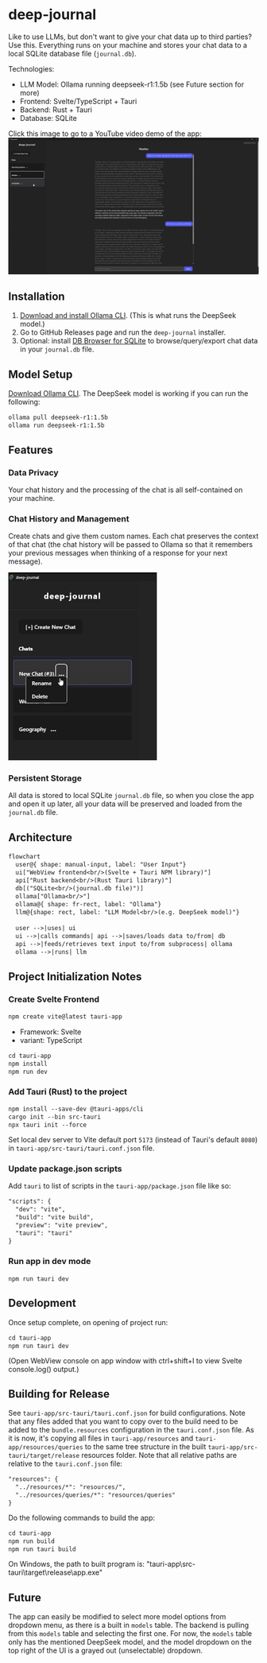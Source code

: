 # deep-journal
Like to use LLMs, but don't want to give your chat data up to third parties? Use this. Everything runs on your machine and stores your chat data to a local SQLite database file (`journal.db`).

Technologies:
- LLM Model: Ollama running deepseek-r1:1.5b (see Future section for more)
- Frontend: Svelte/TypeScript + Tauri
- Backend: Rust + Tauri
- Database: SQLite

Click this image to go to a YouTube video demo of the app:
[![deep-journal video demo](docs/video-thumbnail.png)](https://youtu.be/JDIWQQrEVKE)
  
## Installation
1. [Download and install Ollama CLI](https://ollama.com/download). (This is what runs the DeepSeek model.)
2. Go to GitHub Releases page and run the `deep-journal` installer.
3. Optional: install [DB Browser for SQLite](https://sqlitebrowser.org/) to browse/query/export chat data in your `journal.db` file.

## Model Setup
[Download Ollama CLI](https://ollama.com/download). The DeepSeek model is working if you can run the following:
```
ollama pull deepseek-r1:1.5b
ollama run deepseek-r1:1.5b
```

## Features
### Data Privacy
Your chat history and the processing of the chat is all self-contained on your machine.

### Chat History and Management
Create chats and give them custom names. Each chat preserves the context of that chat (the chat history will be passed to Ollama so that it remembers your previous messages when thinking of a response for your next message).

<img src="docs/chat-options.png"></img>

### Persistent Storage
All data is stored to local SQLite `journal.db` file, so when you close the app and open it up later, all your data will be preserved and loaded from the `journal.db` file.

## Architecture
```mermaid
flowchart
  user@{ shape: manual-input, label: "User Input"}
  ui["WebView frontend<br/>(Svelte + Tauri NPM library)"]
  api["Rust backend<br/>(Rust Tauri library)"]
  db[("SQLite<br/>(journal.db file)")]
  ollama["Ollama<br/>"]
  ollama@{ shape: fr-rect, label: "Ollama"}
  llm@{shape: rect, label: "LLM Model<br/>(e.g. DeepSeek model)"}
  
  user -->|uses| ui
  ui -->|calls commands| api -->|saves/loads data to/from| db
  api -->|feeds/retrieves text input to/from subprocess| ollama
  ollama -->|runs| llm
```

## Project Initialization Notes
### Create Svelte Frontend
```powershell
npm create vite@latest tauri-app
```
- Framework: Svelte
- variant: TypeScript

```
cd tauri-app
npm install
npm run dev
```
### Add Tauri (Rust) to the project
```
npm install --save-dev @tauri-apps/cli
cargo init --bin src-tauri
npx tauri init --force
```
Set local dev server to Vite default port `5173` (instead of Tauri's default `8080`) in `tauri-app/src-tauri/tauri.conf.json` file.
### Update package.json scripts
Add `tauri` to list of scripts in the `tauri-app/package.json` file like so:
```
"scripts": {
  "dev": "vite",
  "build": "vite build",
  "preview": "vite preview",
  "tauri": "tauri"
}
```
### Run app in dev mode
```
npm run tauri dev
```

## Development
Once setup complete, on opening of project run:
```
cd tauri-app
npm run tauri dev
```
(Open WebView console on app window with ctrl+shift+I to view Svelte console.log() output.)

## Building for Release
See `tauri-app/src-tauri/tauri.conf.json` for build configurations. Note that any files added that you want to copy over to the build need to be added to the `bundle.resources` configuration in the `tauri.conf.json` file. As it is now, it's copying all files in `tauri-app/resources` and `tauri-app/resources/queries` to the same tree structure in the built `tauri-app/src-tauri/target/release` resources folder. Note that all relative paths are relative to the `tauri.conf.json` file:

```
"resources": {
  "../resources/*": "resources/",
  "../resources/queries/*": "resources/queries"
}
```

Do the following commands to build the app:
```
cd tauri-app
npm run build
npm run tauri build
```

On Windows, the path to built program is: "tauri-app\src-tauri\target\release\app.exe"

## Future
The app can easily be modified to select more model options from dropdown menu, as there is a built in `models` table. The backend is pulling from this `models` table and selecting the first one. For now, the `models` table only has the mentioned DeepSeek model, and the model dropdown on the top right of the UI is a grayed out (unselectable) dropdown.
